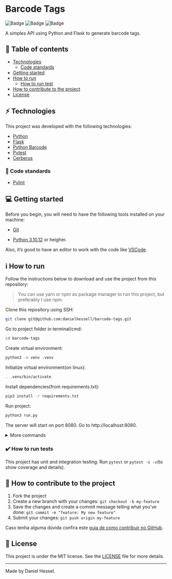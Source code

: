 # Barcode Tags

![Badge](https://img.shields.io/static/v1?label=author&message=DanielHessel&color=0070f3&style=flat&logo=<LOGO>)
![Badge](https://img.shields.io/static/v1?label=status&message=Done&color=success&style=flat&logo=<LOGO>)
![Badge](https://img.shields.io/static/v1?label=license&message=MIT&color=0070f3&style=flat&logo=<LOGO>)

A simples API using Python and Flask to generate barcode tags.

## :pushpin: Table of contents

<!--ts-->

- [Technologies](#zap-technologies)
  - [Code standards](#balloon-code-standards)
- [Getting started](#computer-getting-started)
- [How to run](#information_source-how-to-run)
  - [How to run test](#heavy_check_mark-how-to-run-tests)
- [How to contribute to the project](#tada-how-to-contribute-to-the-project)
- [License](#page_facing_up-license)

<!--te-->

## :zap: Technologies

This project was developed with the following technologies:

- [Python](https://www.python.org/)
- [Flask](https://flask.palletsprojects.com/en/3.0.x/)
- [Python Barcode](https://python-barcode.readthedocs.io/en/stable/)
- [Pytest](https://docs.pytest.org/en/8.0.x/)
- [Cerberus](https://docs.python-cerberus.org/)

### :balloon: Code standards

- [Pylint](https://pylint.readthedocs.io/en/stable/)

## :computer: Getting started

Before you begin, you will need to have the following tools installed on your
machine:

- [Git](https://git-scm.com)

- [Python 3.10.12](https://www.python.org/) or heigher.

Also, it’s good to have an editor to work with the code like
[VSCode](https://code.visualstudio.com/).

## :information_source: How to run

Follow the instructions below to download and use the project from this
repository:

> You can use yarn or npm as package manager to run this project, but preferably
> I use npm.

Clone this repository using SSH:

```bash
git clone git@github.com:danielhessell/barcode-tags.git
```

Go to project folder in terminal/cmd:

```bash
cd barcode-tags
```

Create virtual environment:

```bash
python3 -m venv .venv
```

Initialize virtual environment(on linux):

```bash
. .venv/bin/activate
```

Install dependencies(from requirements.txt):

```bash
pip3 install -r requirements.txt
```

Run project:

```bash
python3 run.py
```

The server will start on port 8080. Go to http://localhost:8080.

<details>
<summary>More commands</summary>

To save new installed dependencies `.venv/bin/pip3 freeze > requirements.txt` or
`pip3 freeze > requirements.txt`.

</details>

### :heavy_check_mark: How to run tests

This project has unit and integration testing. Run `pytest` or `pytest -s -v`(to
show coverage and details).

## :tada: How to contribute to the project

1. Fork the project
2. Create a new branch with your changes: `git checkout -b my-feature`
3. Save the changes and create a commit message telling what you've done:
   `git commit -m "feature: My new feature"`
4. Submit your changes: `git push origin my-feature`

Caso tenha alguma dúvida confira este
[guia de como contribuir no GitHub](https://github.com/firstcontributions/first-contributions).

## :page_facing_up: License

This project is under the MIT license. See the
[LICENSE](https://github.com/danielhessell/barcode-tags/blob/master/LICENSE)
file for more details.

---

Made by Daniel Hessel.
